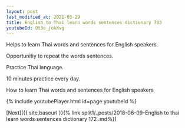 ```yaml
---
layout: post
last_modified_at: 2021-03-29
title: English to Thai learn words sentences dictionary 783 
youtubeId: Ot3o_jokXvg
---
```

 
 
Helps to learn Thai words and sentences for English speakers.

Opportunitiy to repeat the words sentences. 

Practice Thai language. 
 
10 minutes practice every day. 
 
How to learn Thai words and sentences for English speakers 
 
{% include youtubePlayer.html id=page.youtubeId %}
 
 
[Next]({{ site.baseurl }}{% link  split1/_posts/2018-06-09-English to thai learn words sentences dictionary 172 .md%})
 
